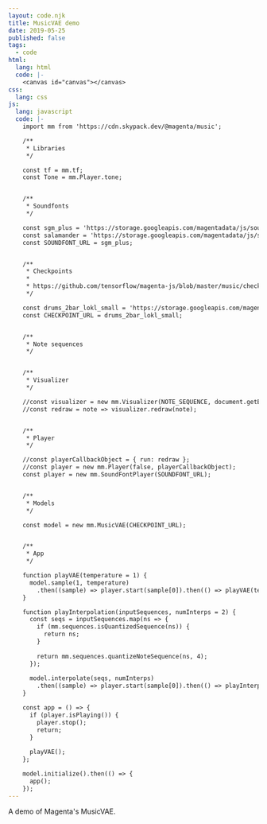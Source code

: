 ```yaml
---
layout: code.njk
title: MusicVAE demo
date: 2019-05-25
published: false
tags:
  - code
html:
  lang: html
  code: |-
    <canvas id="canvas"></canvas>
css:
  lang: css
js:
  lang: javascript
  code: |-
    import mm from 'https://cdn.skypack.dev/@magenta/music';

    /**
     * Libraries
     */

    const tf = mm.tf;
    const Tone = mm.Player.tone;


    /**
     * Soundfonts
     */

    const sgm_plus = 'https://storage.googleapis.com/magentadata/js/soundfonts/sgm_plus';
    const salamander = 'https://storage.googleapis.com/magentadata/js/soundfonts/salamander';
    const SOUNDFONT_URL = sgm_plus;


    /**
     * Checkpoints
     *
     * https://github.com/tensorflow/magenta-js/blob/master/music/checkpoints/README.md
     */

    const drums_2bar_lokl_small = 'https://storage.googleapis.com/magentadata/js/checkpoints/music_vae/drums_2bar_lokl_small';
    const CHECKPOINT_URL = drums_2bar_lokl_small;


    /**
     * Note sequences
     */


    /**
     * Visualizer
     */

    //const visualizer = new mm.Visualizer(NOTE_SEQUENCE, document.getElementById('canvas'));
    //const redraw = note => visualizer.redraw(note);


    /**
     * Player
     */

    //const playerCallbackObject = { run: redraw };
    //const player = new mm.Player(false, playerCallbackObject);
    const player = new mm.SoundFontPlayer(SOUNDFONT_URL);


    /**
     * Models
     */

    const model = new mm.MusicVAE(CHECKPOINT_URL);


    /**
     * App
     */

    function playVAE(temperature = 1) {
      model.sample(1, temperature)
        .then((sample) => player.start(sample[0]).then(() => playVAE(temperature)));
    }

    function playInterpolation(inputSequences, numInterps = 2) {
      const seqs = inputSequences.map(ns => {
        if (mm.sequences.isQuantizedSequence(ns)) {
          return ns;
        }
        
        return mm.sequences.quantizeNoteSequence(ns, 4);    
      });
      
      model.interpolate(seqs, numInterps)
        .then((sample) => player.start(sample[0]).then(() => playInterpolation(seqs, numInterps)));
    }

    const app = () => {
      if (player.isPlaying()) {
        player.stop();
        return;
      }
      
      playVAE();
    };

    model.initialize().then(() => {
      app();
    });
---
```

A demo of Magenta's MusicVAE.
